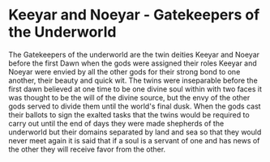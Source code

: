 # Keeyar and Noeyar - Gatekeepers of the Underworld
The Gatekeepers of the underworld are the twin deities Keeyar and Noeyar before the first Dawn when the gods were assigned their roles Keeyar and Noeyar were envied by all the other gods for their strong bond to one another, their beauty and quick wit. The twins were inseparable before the first dawn believed at one time to be one divine soul within with two faces it was thought to be the will of the divine source, but the envy of the other gods served to divide them until the world's final dusk. When the gods cast their ballots to sign the exalted tasks that the twins would be required to carry out until the end of days they were made shepherds of the underworld but their domains separated by land and sea so that they would never meet again it is said that if a soul is a servant of one and has news of the other they will receive favor from the other.